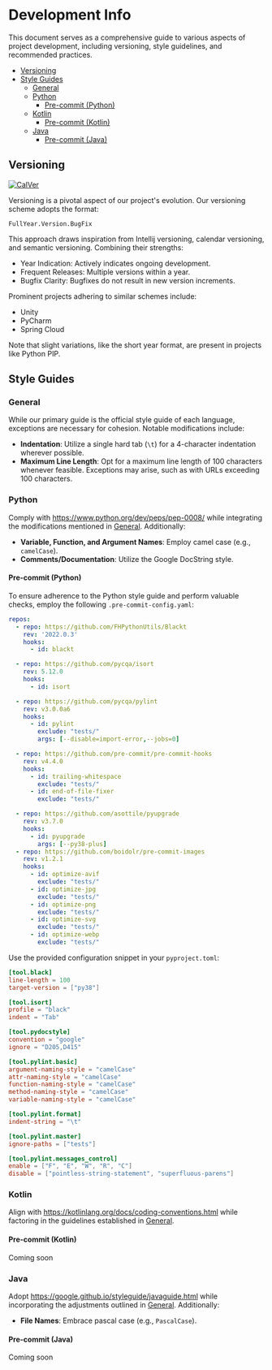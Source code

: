 <!-- omit in toc -->
# Development Info

This document serves as a comprehensive guide to various aspects of project development, including versioning, style guidelines, and recommended practices.

- [Versioning](#versioning)
- [Style Guides](#style-guides)
	- [General](#general)
	- [Python](#python)
		- [Pre-commit (Python)](#pre-commit-python)
	- [Kotlin](#kotlin)
		- [Pre-commit (Kotlin)](#pre-commit-kotlin)
	- [Java](#java)
		- [Pre-commit (Java)](#pre-commit-java)

## Versioning

[![CalVer](https://img.shields.io/badge/calver-YYYY.Minor.Micro-22bfda.svg?style=for-the-badge&cacheSeconds=28800)](https://pypi.org/project/[project-name]/)

Versioning is a pivotal aspect of our project's evolution. Our versioning scheme
adopts the format:

```none
FullYear.Version.BugFix
```

This approach draws inspiration from Intellij versioning, calendar versioning,
and semantic versioning. Combining their strengths:

- Year Indication: Actively indicates ongoing development.
- Frequent Releases: Multiple versions within a year.
- Bugfix Clarity: Bugfixes do not result in new version increments.

Prominent projects adhering to similar schemes include:

- Unity
- PyCharm
- Spring Cloud

Note that slight variations, like the short year format, are present in projects
like Python PIP.

## Style Guides

### General

While our primary guide is the official style guide of each language, exceptions
are necessary for cohesion. Notable modifications include:

- **Indentation**: Utilize a single hard tab (`\t`) for a 4-character indentation
  wherever possible.
- **Maximum Line Length**: Opt for a maximum line length of 100 characters whenever
  feasible. Exceptions may arise, such as with URLs exceeding 100 characters.

### Python

Comply with https://www.python.org/dev/peps/pep-0008/ while integrating the
modifications mentioned in [General](#general). Additionally:

- **Variable, Function, and Argument Names**: Employ camel case (e.g., `camelCase`).
- **Comments/Documentation**: Utilize the Google DocString style.

#### Pre-commit (Python)

To ensure adherence to the Python style guide and perform valuable checks, employ the following `.pre-commit-config.yaml`:

```yaml
repos:
  - repo: https://github.com/FHPythonUtils/Blackt
    rev: '2022.0.3'
    hooks:
      - id: blackt

  - repo: https://github.com/pycqa/isort
    rev: 5.12.0
    hooks:
      - id: isort

  - repo: https://github.com/pycqa/pylint
    rev: v3.0.0a6
    hooks:
      - id: pylint
        exclude: "tests/"
        args: [--disable=import-error,--jobs=0]

  - repo: https://github.com/pre-commit/pre-commit-hooks
    rev: v4.4.0
    hooks:
      - id: trailing-whitespace
        exclude: "tests/"
      - id: end-of-file-fixer
        exclude: "tests/"

  - repo: https://github.com/asottile/pyupgrade
    rev: v3.7.0
    hooks:
      - id: pyupgrade
        args: [--py38-plus]
  - repo: https://github.com/boidolr/pre-commit-images
    rev: v1.2.1
    hooks:
      - id: optimize-avif
        exclude: "tests/"
      - id: optimize-jpg
        exclude: "tests/"
      - id: optimize-png
        exclude: "tests/"
      - id: optimize-svg
        exclude: "tests/"
      - id: optimize-webp
        exclude: "tests/"
```

Use the provided configuration snippet in your `pyproject.toml`:

```toml
[tool.black]
line-length = 100
target-version = ["py38"]

[tool.isort]
profile = "black"
indent = "Tab"

[tool.pydocstyle]
convention = "google"
ignore = "D205,D415"

[tool.pylint.basic]
argument-naming-style = "camelCase"
attr-naming-style = "camelCase"
function-naming-style = "camelCase"
method-naming-style = "camelCase"
variable-naming-style = "camelCase"

[tool.pylint.format]
indent-string = "\t"

[tool.pylint.master]
ignore-paths = ["tests"]

[tool.pylint.messages_control]
enable = ["F", "E", "W", "R", "C"]
disable = ["pointless-string-statement", "superfluous-parens"]

```

### Kotlin

Align with https://kotlinlang.org/docs/coding-conventions.html while factoring
in the guidelines established in [General](#general).

#### Pre-commit (Kotlin)

Coming soon

### Java

Adopt https://google.github.io/styleguide/javaguide.html while incorporating the
adjustments outlined in [General](#general). Additionally:

- **File Names**: Embrace pascal case (e.g., `PascalCase`).

#### Pre-commit (Java)

Coming soon
